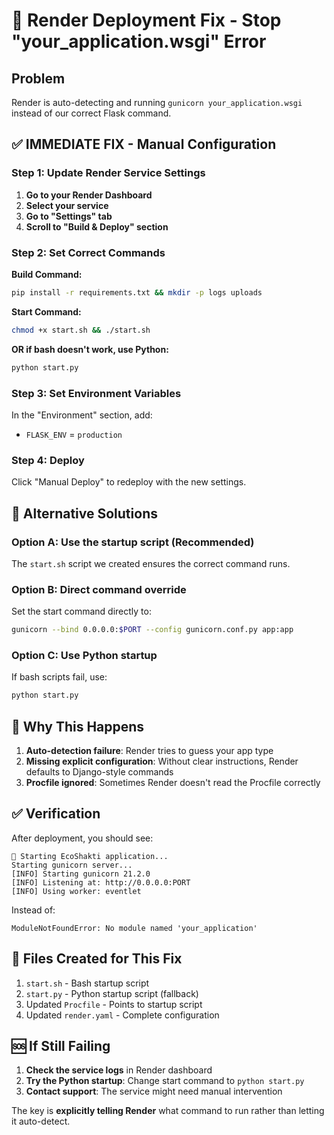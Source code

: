 # 🚀 Render Deployment Fix - Stop "your_application.wsgi" Error

## Problem
Render is auto-detecting and running `gunicorn your_application.wsgi` instead of our correct Flask command.

## ✅ IMMEDIATE FIX - Manual Configuration

### Step 1: Update Render Service Settings

1. **Go to your Render Dashboard**
2. **Select your service**
3. **Go to "Settings" tab**
4. **Scroll to "Build & Deploy" section**

### Step 2: Set Correct Commands

**Build Command:**
```bash
pip install -r requirements.txt && mkdir -p logs uploads
```

**Start Command:**
```bash
chmod +x start.sh && ./start.sh
```

**OR if bash doesn't work, use Python:**
```bash
python start.py
```

### Step 3: Set Environment Variables

In the "Environment" section, add:
- `FLASK_ENV` = `production`

### Step 4: Deploy

Click "Manual Deploy" to redeploy with the new settings.

## 🔧 Alternative Solutions

### Option A: Use the startup script (Recommended)
The `start.sh` script we created ensures the correct command runs.

### Option B: Direct command override
Set the start command directly to:
```bash
gunicorn --bind 0.0.0.0:$PORT --config gunicorn.conf.py app:app
```

### Option C: Use Python startup
If bash scripts fail, use:
```bash
python start.py
```

## 🚨 Why This Happens

1. **Auto-detection failure**: Render tries to guess your app type
2. **Missing explicit configuration**: Without clear instructions, Render defaults to Django-style commands
3. **Procfile ignored**: Sometimes Render doesn't read the Procfile correctly

## ✅ Verification

After deployment, you should see:
```
🚀 Starting EcoShakti application...
Starting gunicorn server...
[INFO] Starting gunicorn 21.2.0
[INFO] Listening at: http://0.0.0.0:PORT
[INFO] Using worker: eventlet
```

Instead of:
```
ModuleNotFoundError: No module named 'your_application'
```

## 📝 Files Created for This Fix

1. `start.sh` - Bash startup script
2. `start.py` - Python startup script (fallback)
3. Updated `Procfile` - Points to startup script
4. Updated `render.yaml` - Complete configuration

## 🆘 If Still Failing

1. **Check the service logs** in Render dashboard
2. **Try the Python startup**: Change start command to `python start.py`
3. **Contact support**: The service might need manual intervention

The key is **explicitly telling Render** what command to run rather than letting it auto-detect.